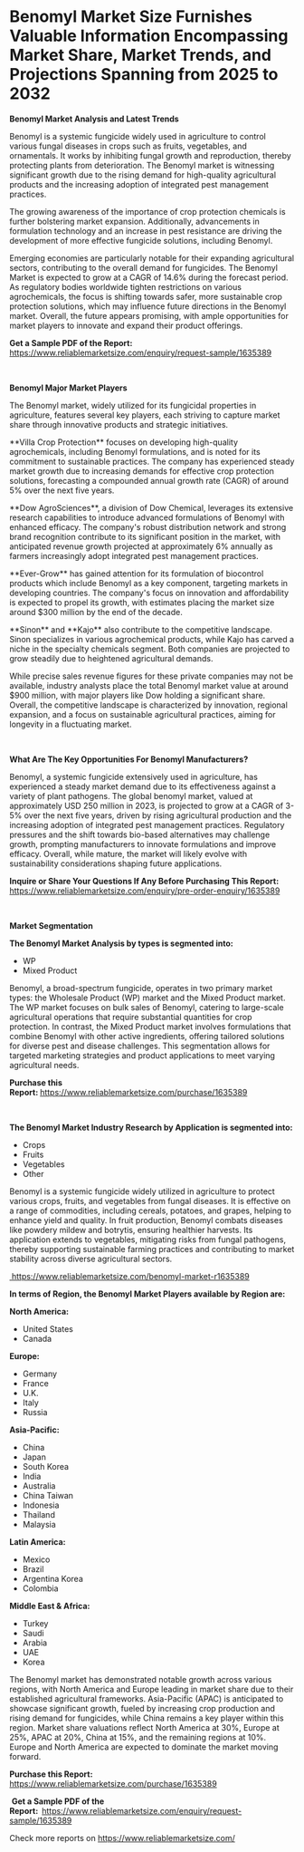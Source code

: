 <p><h1>Benomyl Market Size Furnishes Valuable Information Encompassing Market Share, Market Trends, and Projections Spanning from 2025 to 2032</h1></p><p><strong>Benomyl Market Analysis and Latest Trends</strong></p>
<p><p>Benomyl is a systemic fungicide widely used in agriculture to control various fungal diseases in crops such as fruits, vegetables, and ornamentals. It works by inhibiting fungal growth and reproduction, thereby protecting plants from deterioration. The Benomyl market is witnessing significant growth due to the rising demand for high-quality agricultural products and the increasing adoption of integrated pest management practices. </p><p>The growing awareness of the importance of crop protection chemicals is further bolstering market expansion. Additionally, advancements in formulation technology and an increase in pest resistance are driving the development of more effective fungicide solutions, including Benomyl. </p><p>Emerging economies are particularly notable for their expanding agricultural sectors, contributing to the overall demand for fungicides. The Benomyl Market is expected to grow at a CAGR of 14.6% during the forecast period. As regulatory bodies worldwide tighten restrictions on various agrochemicals, the focus is shifting towards safer, more sustainable crop protection solutions, which may influence future directions in the Benomyl market. Overall, the future appears promising, with ample opportunities for market players to innovate and expand their product offerings.</p></p>
<p><strong>Get a Sample PDF of the Report:&nbsp;</strong> <a href="https://www.reliablemarketsize.com/enquiry/request-sample/1635389?utm_campaign=2281&utm_medium=2&utm_source=Github&utm_content=ia&utm_term=30032025&utm_id=benomyl">https://www.reliablemarketsize.com/enquiry/request-sample/1635389</a></p>
<p>&nbsp;</p>
<p><strong>Benomyl Major Market Players</strong></p>
<p><p>The Benomyl market, widely utilized for its fungicidal properties in agriculture, features several key players, each striving to capture market share through innovative products and strategic initiatives. </p><p>**Villa Crop Protection** focuses on developing high-quality agrochemicals, including Benomyl formulations, and is noted for its commitment to sustainable practices. The company has experienced steady market growth due to increasing demands for effective crop protection solutions, forecasting a compounded annual growth rate (CAGR) of around 5% over the next five years.</p><p>**Dow AgroSciences**, a division of Dow Chemical, leverages its extensive research capabilities to introduce advanced formulations of Benomyl with enhanced efficacy. The company's robust distribution network and strong brand recognition contribute to its significant position in the market, with anticipated revenue growth projected at approximately 6% annually as farmers increasingly adopt integrated pest management practices.</p><p>**Ever-Grow** has gained attention for its formulation of biocontrol products which include Benomyl as a key component, targeting markets in developing countries. The company's focus on innovation and affordability is expected to propel its growth, with estimates placing the market size around $300 million by the end of the decade.</p><p>**Sinon** and **Kajo** also contribute to the competitive landscape. Sinon specializes in various agrochemical products, while Kajo has carved a niche in the specialty chemicals segment. Both companies are projected to grow steadily due to heightened agricultural demands.</p><p>While precise sales revenue figures for these private companies may not be available, industry analysts place the total Benomyl market value at around $900 million, with major players like Dow holding a significant share. Overall, the competitive landscape is characterized by innovation, regional expansion, and a focus on sustainable agricultural practices, aiming for longevity in a fluctuating market.</p></p>
<p>&nbsp;</p>
<p><strong>What Are The Key Opportunities For Benomyl Manufacturers?</strong></p>
<p><p>Benomyl, a systemic fungicide extensively used in agriculture, has experienced a steady market demand due to its effectiveness against a variety of plant pathogens. The global benomyl market, valued at approximately USD 250 million in 2023, is projected to grow at a CAGR of 3-5% over the next five years, driven by rising agricultural production and the increasing adoption of integrated pest management practices. Regulatory pressures and the shift towards bio-based alternatives may challenge growth, prompting manufacturers to innovate formulations and improve efficacy. Overall, while mature, the market will likely evolve with sustainability considerations shaping future applications.</p></p>
<p><strong>Inquire or Share Your Questions If Any Before Purchasing This Report:</strong> <a href="https://www.reliablemarketsize.com/enquiry/pre-order-enquiry/1635389?utm_campaign=2281&utm_medium=2&utm_source=Github&utm_content=ia&utm_term=30032025&utm_id=benomyl">https://www.reliablemarketsize.com/enquiry/pre-order-enquiry/1635389</a></p>
<p>&nbsp;</p>
<p><strong>Market Segmentation</strong></p>
<p><strong>The Benomyl Market Analysis by types is segmented into:</strong></p>
<p><ul><li>WP</li><li>Mixed Product</li></ul></p>
<p><p>Benomyl, a broad-spectrum fungicide, operates in two primary market types: the Wholesale Product (WP) market and the Mixed Product market. The WP market focuses on bulk sales of Benomyl, catering to large-scale agricultural operations that require substantial quantities for crop protection. In contrast, the Mixed Product market involves formulations that combine Benomyl with other active ingredients, offering tailored solutions for diverse pest and disease challenges. This segmentation allows for targeted marketing strategies and product applications to meet varying agricultural needs.</p></p>
<p><strong>Purchase this Report:&nbsp;</strong><a href="https://www.reliablemarketsize.com/purchase/1635389?utm_campaign=2281&utm_medium=2&utm_source=Github&utm_content=ia&utm_term=30032025&utm_id=benomyl">https://www.reliablemarketsize.com/purchase/1635389</a></p>
<p>&nbsp;</p>
<p><strong>The Benomyl Market Industry Research by Application is segmented into:</strong></p>
<p><ul><li>Crops</li><li>Fruits</li><li>Vegetables</li><li>Other</li></ul></p>
<p><p>Benomyl is a systemic fungicide widely utilized in agriculture to protect various crops, fruits, and vegetables from fungal diseases. It is effective on a range of commodities, including cereals, potatoes, and grapes, helping to enhance yield and quality. In fruit production, Benomyl combats diseases like powdery mildew and botrytis, ensuring healthier harvests. Its application extends to vegetables, mitigating risks from fungal pathogens, thereby supporting sustainable farming practices and contributing to market stability across diverse agricultural sectors.</p></p>
<p><a href="https://www.reliablemarketsize.com/benomyl-market-r1635389?utm_campaign=2281&utm_medium=2&utm_source=Github&utm_content=ia&utm_term=30032025&utm_id=benomyl">&nbsp;https://www.reliablemarketsize.com/benomyl-market-r1635389</a></p>
<p><strong>In terms of Region, the Benomyl Market Players available by Region are:</strong></p>
<p>
    <p> <strong> North America: </strong>
        <ul>
            <li>United States</li>
            <li>Canada</li>
        </ul>
        </p> 
    <p> <strong> Europe: </strong>
        <ul>
            <li>Germany</li>
            <li>France</li>
            <li>U.K.</li>
            <li>Italy</li>
            <li>Russia</li>
        </ul>
        </p> 
    <p> <strong> Asia-Pacific: </strong>
        <ul>
            <li>China</li>
            <li>Japan</li>
            <li>South Korea</li>
            <li>India</li>
            <li>Australia</li>
            <li>China Taiwan</li>
            <li>Indonesia</li>
            <li>Thailand</li>
            <li>Malaysia</li>
        </ul>
        </p> 
    <p> <strong> Latin America: </strong>
        <ul>
            <li>Mexico</li>
            <li>Brazil</li>
            <li>Argentina Korea</li>
            <li>Colombia</li>
        </ul>
        </p> 
    <p> <strong> Middle East & Africa: </strong>
        <ul>
            <li>Turkey</li>
            <li>Saudi</li>
            <li>Arabia</li>
            <li>UAE</li>
            <li>Korea</li>
        </ul>
    </p>
    </p>
<p><p>The Benomyl market has demonstrated notable growth across various regions, with North America and Europe leading in market share due to their established agricultural frameworks. Asia-Pacific (APAC) is anticipated to showcase significant growth, fueled by increasing crop production and rising demand for fungicides, while China remains a key player within this region. Market share valuations reflect North America at 30%, Europe at 25%, APAC at 20%, China at 15%, and the remaining regions at 10%. Europe and North America are expected to dominate the market moving forward.</p></p>
<p><strong>Purchase this Report: </strong><a href="https://www.reliablemarketsize.com/purchase/1635389?utm_campaign=2281&utm_medium=2&utm_source=Github&utm_content=ia&utm_term=30032025&utm_id=benomyl">https://www.reliablemarketsize.com/purchase/1635389</a></p>
<p>&nbsp;<strong>Get a Sample PDF of the Report:&nbsp;&nbsp;</strong><a href="https://www.reliablemarketsize.com/enquiry/request-sample/1635389?utm_campaign=2281&utm_medium=2&utm_source=Github&utm_content=ia&utm_term=30032025&utm_id=benomyl">https://www.reliablemarketsize.com/enquiry/request-sample/1635389</a></p>
<p><strong></strong></p>
<p>Check more reports on <a href="https://www.reliablemarketsize.com/?utm_campaign=2281&utm_medium=2&utm_source=Github&utm_content=ia&utm_term=30032025&utm_id=benomyl">https://www.reliablemarketsize.com/</a></p>
